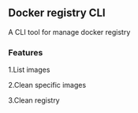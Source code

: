 ## Docker registry CLI

A CLI tool for manage docker registry

### Features

1.List images

2.Clean specific images

3.Clean registry




